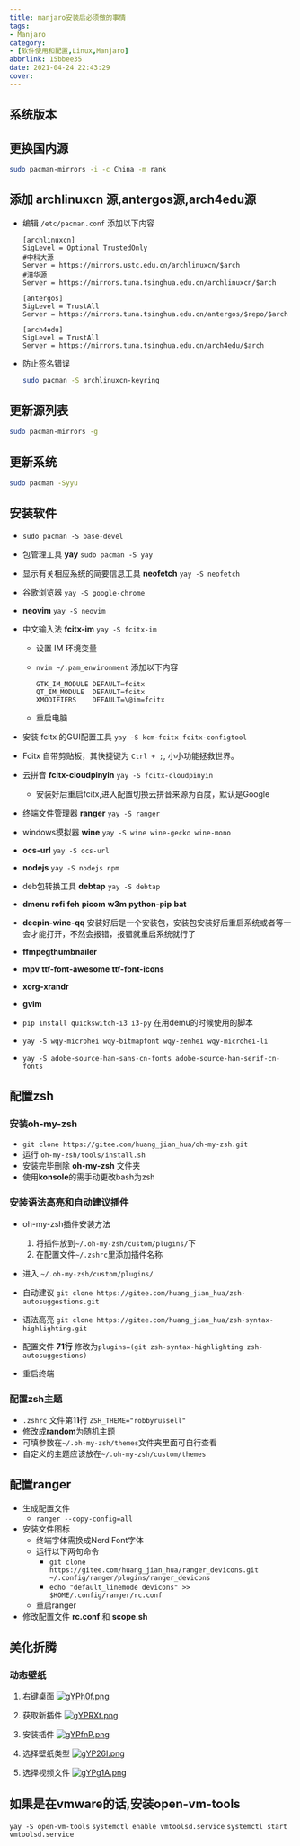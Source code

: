 ```yaml
---
title: manjaro安装后必须做的事情
tags: 
- Manjaro
category: 
- [软件使用和配置,Linux,Manjaro]
abbrlink: 15bbee35
date: 2021-04-24 22:43:29
cover:
---
```


## 系统版本

## 更换国内源

```bash
sudo pacman-mirrors -i -c China -m rank
```



## 添加 archlinuxcn 源,antergos源,arch4edu源

+ 编辑 `/etc/pacman.conf` 添加以下内容

  ```code
  [archlinuxcn]
  SigLevel = Optional TrustedOnly
  #中科大源
  Server = https://mirrors.ustc.edu.cn/archlinuxcn/$arch
  #清华源
  Server = https://mirrors.tuna.tsinghua.edu.cn/archlinuxcn/$arch

  [antergos]
  SigLevel = TrustAll
  Server = https://mirrors.tuna.tsinghua.edu.cn/antergos/$repo/$arch

  [arch4edu]
  SigLevel = TrustAll
  Server = https://mirrors.tuna.tsinghua.edu.cn/arch4edu/$arch
  ```

+ 防止签名错误

    ```bash
    sudo pacman -S archlinuxcn-keyring
    ```



## 更新源列表

```bash
sudo pacman-mirrors -g
```


## 更新系统

```bash
sudo pacman -Syyu
```

## 安装软件
+ `sudo pacman -S base-devel`
+ 包管理工具  **yay**  `sudo pacman -S yay`

+ 显示有关相应系统的简要信息工具 **neofetch** `yay -S neofetch`

+ 谷歌浏览器 `yay -S google-chrome`

+ **neovim** `yay -S neovim`

+ 中文输入法 **fcitx-im** `yay -S fcitx-im`
  + 设置 IM 环境变量
  + `nvim ~/.pam_environment` 添加以下内容

    ```
    GTK_IM_MODULE DEFAULT=fcitx
    QT_IM_MODULE  DEFAULT=fcitx
    XMODIFIERS    DEFAULT=\@im=fcitx
    ```



  + 重启电脑
+ 安装 fcitx 的GUI配置工具 `yay -S kcm-fcitx fcitx-configtool`
+ Fcitx 自带剪贴板，其快捷键为 `Ctrl + ;`, 小小功能拯救世界。
+ 云拼音 **fcitx-cloudpinyin** `yay -S fcitx-cloudpinyin`
  + 安装好后重启fcitx,进入配置切换云拼音来源为百度，默认是Google
+ 终端文件管理器 **ranger** `yay -S ranger`
+ windows模拟器 **wine** `yay -S wine wine-gecko wine-mono`
+ **ocs-url** `yay -S ocs-url`
+ **nodejs** `yay -S nodejs npm`
+ deb包转换工具 **debtap** `yay -S debtap`
+ **dmenu** **rofi** **feh** **picom** **w3m** **python-pip** **bat**
+ **deepin-wine-qq** 安装好后是一个安装包，安装包安装好后重启系统或者等一会才能打开，不然会报错，报错就重启系统就行了
+ **ffmpegthumbnailer**
+ **mpv** **ttf-font-awesome** **ttf-font-icons**
+ **xorg-xrandr**
+ **gvim**
+ `pip install quickswitch-i3 i3-py` 在用demu的时候使用的脚本
+ `yay -S wqy-microhei wqy-bitmapfont wqy-zenhei wqy-microhei-li`
+ `yay -S adobe-source-han-sans-cn-fonts adobe-source-han-serif-cn-fonts`

## 配置zsh
### 安装oh-my-zsh
+ `git clone https://gitee.com/huang_jian_hua/oh-my-zsh.git`
+ 运行 `oh-my-zsh/tools/install.sh`
+ 安装完毕删除 **oh-my-zsh** 文件夹
+ 使用**konsole**的需手动更改bash为zsh

### 安装语法高亮和自动建议插件
+ oh-my-zsh插件安装方法
  1. 将插件放到`~/.oh-my-zsh/custom/plugins/`下
  2. 在配置文件`~/.zshrc`里添加插件名称

+ 进入 `~/.oh-my-zsh/custom/plugins/`
+ 自动建议 `git clone https://gitee.com/huang_jian_hua/zsh-autosuggestions.git`
+ 语法高亮 `git clone https://gitee.com/huang_jian_hua/zsh-syntax-highlighting.git`
+ 配置文件 **71行** 修改为`plugins=(git zsh-syntax-highlighting zsh-autosuggestions)`
+ 重启终端

### 配置zsh主题

- `.zshrc` 文件第**11**行 `ZSH_THEME="robbyrussell"`
- 修改成**random**为随机主题
- 可填参数在`~/.oh-my-zsh/themes`文件夹里面可自行查看
- 自定义的主题应该放在`~/.oh-my-zsh/custom/themes`


## 配置ranger

- 生成配置文件
  - `ranger --copy-config=all`
- 安装文件图标
  - 终端字体需换成Nerd Font字体
  - 运行以下两句命令
    - `git clone https://gitee.com/huang_jian_hua/ranger_devicons.git ~/.config/ranger/plugins/ranger_devicons`
    - `echo "default_linemode devicons" >> $HOME/.config/ranger/rc.conf`
  - 重启ranger
- 修改配置文件 **rc.conf** 和 **scope.sh**

## 美化折腾

### 动态壁纸

1. 右键桌面
    [![gYPh0f.png](https://z3.ax1x.com/2021/05/09/gYPh0f.png)](https://imgtu.com/i/gYPh0f)

2. 获取新插件
	[![gYPRXt.png](https://z3.ax1x.com/2021/05/09/gYPRXt.png)](https://imgtu.com/i/gYPRXt)

3. 安装插件
	[![gYPfnP.png](https://z3.ax1x.com/2021/05/09/gYPfnP.png)](https://imgtu.com/i/gYPfnP)

4. 选择壁纸类型
	[![gYP26I.png](https://z3.ax1x.com/2021/05/09/gYP26I.png)](https://imgtu.com/i/gYP26I)

5. 选择视频文件
	[![gYPg1A.png](https://z3.ax1x.com/2021/05/09/gYPg1A.png)](https://imgtu.com/i/gYPg1A)


## 如果是在vmware的话,安装open-vm-tools
`yay -S open-vm-tools`
`systemctl enable vmtoolsd.service`
`systemctl start vmtoolsd.service`
